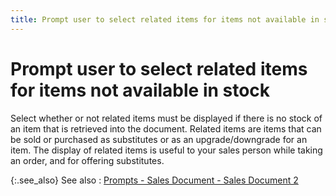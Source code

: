 ```yaml
---
title: Prompt user to select related items for items not available in stock
---
```


# Prompt user to select related items for items not available in stock


Select whether or not related items must be displayed if there is no  stock of an item that is retrieved into the document. Related items are  items that can be sold or purchased as substitutes or as an upgrade/downgrade  for an item. The display of related items is useful to your sales person  while taking an order, and for offering substitutes.


{:.see_also}
See also
: [Prompts  - Sales Document - Sales Document 2]({{site.bp_baseurl}}/flow-ctrl/ctrl/doc-frm/prompts/sales-prompts/prompts_sales_document_sales_document_2.html)
